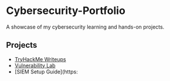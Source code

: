 # Cybersecurity-Portfolio

A showcase of my cybersecurity learning and hands-on projects.

## Projects
- [TryHackMe Writeups]([https:](https://github.com/JDodson3/TryHackMe))
- [Vulnerability Lab]([https:](https://github.com/JDodson3/Vulnerability-Assessment-Lab))
- [SIEM Setup Guide](https:
